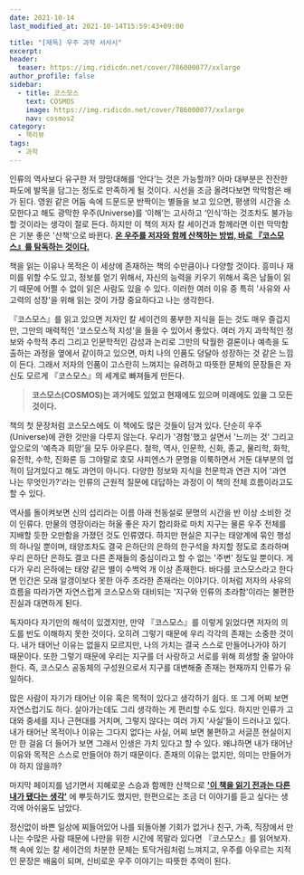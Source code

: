 ```yaml
---
date: 2021-10-14
last_modified_at: 2021-10-14T15:59:43+09:00

title: "[재독] 우주 과학 서사시"
excerpt:
header:
  teaser: https://img.ridicdn.net/cover/786000077/xxlarge
author_profile: false
sidebar:
  - title: 코스모스
    text: COSMOS
    image: https://img.ridicdn.net/cover/786000077/xxlarge
    nav: cosmos2
category:
  - 책리뷰
tags:
  - 과학
---
```

인류의 역사보다 유구한 저 망망대해를 ‘안다’는 것은 가능할까? 아마 대부분은 잔잔한 파도에 발목을 담그는 정도로 만족하게 될 것이다. 시선을 조금 올려다보면 막막함은 배가 된다. 영원 같은 어둠 속에 드문드문 반짝이는 별들을 보고 있으면, 평생의 시간을 소모한다고 해도 광막한 우주(Universe)를 ‘이해’는 고사하고 ‘인식’하는 것조차도 불가능할 것이라는 생각이 절로 든다. 하지만 이 책의 저자 칼 세이건과 함께라면 이런 막막함은 기분 좋은 '산책'으로 바뀐다. **<u>온 우주를 저자와 함께 산책하는 방법, 바로 『코스모스』를 탐독하는 것이다.</u>**  

책을 읽는 이유나 목적은 이 세상에 존재하는 책의 수만큼이나 다양할 것이다. 흥미나 재미를 위할 수도 있고, 정보를 얻기 위해서, 자신의 능력을 키우기 위해서 혹은 남들이 읽기 때문에 어쩔 수 없이 읽은 사람도 있을 수 있다. 이러한 여러 이유 중 특히 '사유와 사고력의 성장'을 위해 읽는 것이 가장 중요하다고 나는 생각한다. 

『코스모스』를 읽고 있으면 저자인 칼 세이건의 풍부한 지식을 듣는 것도 매우 즐겁지만, 그만의 매력적인 '코스모스적 지성'을 들을 수 있어서 좋았다. 여러 가지 과학적인 정보와 수학적 추리 그리고 인문학적인 감성과 논리로 그만의 탁월한 결론이나 예측을 도출하는 과정을 옆에서 같이하고 있으면, 마치 나의 인품도 덩달아 성장하는 것 같은 느낌이 든다. 그래서 저자의 인품이 고스란히 느껴지는 유려하고 따뜻한 문체의 문장들은 자신도 모르게 『코스모스』의 세계로 빠져들게 만든다.  

> **코스모스(COSMOS)는 과거에도 있었고 현재에도 있으며 미래에도 있을 그 모든 것이다.**  

책의 첫 문장처럼 코스모스에도 이 책에도 많은 것들이 담겨 있다. 단순히 우주(Universe)에 관한 것만을 다루지 않는다. 우리가 '경험'했고 살면서 '느끼는 것' 그리고 앞으로의 '예측과 희망'을 모두 아우른다. 철학, 역사, 인문학, 신화, 종교, 물리학, 화학, 유전학, 수학, 진화론 등 그야말로 호모 사피엔스가 문명을 이룩하면서 거둔 대부분의 업적이 담겨있다고 해도 과언이 아니다. 다양한 정보와 지식을 천문학과 연관 지어 '과연 나는 무엇인가?'라는 인류의 근원적 질문에 대답하는 과정이 이 책의 전체 흐름이라고도 할 수 있다.  

역사를 돌이켜보면 신의 섭리라는 이름 아래 천동설로 문명의 시간을 반 이상 소비한 것이 인류다. 만물의 영장이라는 허울 좋은 자기 합리화로 마치 지구는 물론 우주 전체를 지배할 듯한 오만함을 가졌던 것도 인류였다. 하지만 현실은 지구는 태양계에 묶인 행성의 하나일 뿐이며, 태양조차도 결국 은하단의 은하의 한구석을 차지할 정도로 초라하며 우리 은하단 은하도 결코 다른 존재들의 중심이라고 할 수 없는 '주변' 정도일 뿐이다. 게다가 우리 은하에는 태양 같은 별이 수백억 개 이상 존재한다. 바다를 코스모스라고 한다면 인간은 모래 알갱이보다 못한 아주 초라한 존재라는 이야기다. 이처럼 저자의 사유의 흐름을 따라가면 자연스럽게 코스모스와 대비되는 '지구와 인류의 초라함'이라는 불편한 진실과 대면하게 된다.  

독자마다 자기만의 해석이 있겠지만, 만약 『코스모스』를 이렇게 읽었다면 저자의 의도를 반도 이해하지 못한 것이다. 오히려 그렇기 때문에 우리 각각의 존재는 소중한 것이다. 내가 태어난 이유는 없을지 모르지만, 나의 가치는 결국 스스로 만들어나가야 하기 때문이다. 또한 그렇기 때문에 우리는 지구를 더 사랑하고 서로를 위해 희생할 줄 알아야 한다. 즉, 코스모스 공동체의 구성원으로서 지구를 대변해줄 존재는 현재까지 인류가 유일하다.  

많은 사람이 자기가 태어난 이유 혹은 목적이 있다고 생각하기 쉽다. 또 그게 어찌 보면 자연스럽기도 하다. 살아가는데도 그리 생각하는 게 편리할 수도 있다. 하지만 인류가 고대와 중세를 지나 근현대를 거치며, 그렇지 않다는 여러 가지 ‘사실’들이 드러나고 있다. 내가 태어난 목적이나 이유는 그다지 없다는 사실, 어찌 보면 불편하고 서글픈 현실이지만 한 걸음 더 들어가 보면 그래서 인생은 가치 있다고 할 수 있다. 왜냐하면 내가 태어난 이유와 목적은 스스로 만들어야 하기 때문이다. 존재의 이유는 없지만, 의미는 만들어가야 하지 않을까? 

마지막 페이지를 넘기면서 지혜로운 스승과 함께한 산책으로 **<u>'이 책을 읽기 전과는 다른 내가 됐다는 생각'</u>** 에 뿌듯하기도 했지만, 한편으로는 조금 더 이야기를 듣고 싶다는 생각에 아쉬움도 남았다. 

정신없이 바쁜 일상에 찌들어있어 나를 되돌아볼 기회가 없거나 친구, 가족, 직장에서 만나는 수많은 사람 때문에 나만을 위한 시간에 목말라 있다면 『코스모스』를 읽어보자. 책 속에 있는 칼 세이건의 차분한 문체는 토닥거림처럼 느껴지고, 우주를 아우르는 지적인 문장은 배움이 되며, 신비로운 우주 이야기는 따뜻한 추억이 된다. 

<img src="https://images.unsplash.com/photo-1529788295308-1eace6f67388?ixlib=rb-1.2.1&ixid=MnwxMjA3fDB8MHxwaG90by1wYWdlfHx8fGVufDB8fHx8&auto=format&fit=crop&w=2071&q=80" class="align-center" alt="">